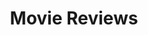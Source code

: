 ---
layout: tag-list
title: Movie Reviews
slug: movie reviews
category: review
menu: false
submenu: true
order: 3
description: >
    Movie Reviews
---